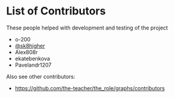 # List of Contributors

These people helped with development and testing of the project

- o-200
- [@sk8higher](https://github.com/sk8higher)
- Alex808r
- ekatebenkova
- Pavelandr1207

Also see other contributors:

- https://github.com/the-teacher/the_role/graphs/contributors
